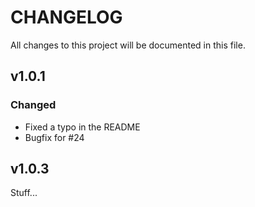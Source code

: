 # CHANGELOG

All changes to this project will be documented in this file.

## v1.0.1

### Changed

-   Fixed a typo in the README
-   Bugfix for #24

## v1.0.3

Stuff...

